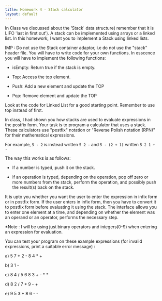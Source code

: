 ```yaml
---
title: Homework 4 - Stack calculator
layout: default
---
```


In Class we discussed about the 'Stack' data structure( remember that it is LIFO 'last in first out'). A stack can be implemented using arrays or a linked list. In this homework, I want you to implement a Stack using linked lists. 

IMP : Do not use the Stack container adaptor, i.e do not use the "stack" header file. You will have to write code for your own functions. In esscence you will have to implement the following functions:

* isEmpty: Return true if the stack is empty.

* Top: Access the top element.

* Push: Add a new element and update the TOP

* Pop: Remove element and update the TOP


Look at the code for Linked List for a good starting point. Remember to use top instead of first.

In class, I had shown you how stacks are used to evaluate expressions
in the postfix form.
Your task is to program a calculator that uses a stack. These
calculators use "postfix" notation or "Reverse Polish notation (RPN)"
for their mathematical expressions.

For example, `5 - 2` is instead written `5 2 -` and `5 - (2 + 1)`
written `5 2 1 + -`

The way this works is as follows: 

  * If a number is typed, push it on the stack.

  * If an operation is typed, depending on the operation, pop off zero
    or more numbers from the stack, perform the operation, and
    possibly push the result(s) back on the stack.

It is upto you whether you want the user to enter the expression in infix form
or in postfix form. If the user enters in infix form, then you have to convert it to 
postfix form before evaluating it using the stack. 
The interface allows you to enter one element at a time, and depending on whether the
element was an operand or an operator, performs the necessary step.


*Note : I will be using just binary operators and integers(0-9) when entering an expression for evaluation.

You can test your program on these example expressions (for invalid expressions, print a suitable error message) :

a) 5 7 + 2 - 8 4 * +

b) 3 1 - 

c) 8 4 / 5 6 8 3 + - * *

d) 8 2 / 7 * 9 - +

e) 9 5 3 + 8 6 - - 

